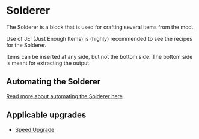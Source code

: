# Solderer

The Solderer is a block that is used for crafting several items from the mod.

Use of JEI (Just Enough Items) is (highly) recommended to see the recipes for the Solderer.

Items can be inserted at any side, but not the bottom side. The bottom side is meant for extracting the output.

## Automating the Solderer

[Read more about automating the Solderer here](https://github.com/raoulvdberge/refinedstorage/wiki/Automating-the-Solderer).

## Applicable upgrades
- [Speed Upgrade](https://github.com/raoulvdberge/refinedstorage/wiki/Speed-Upgrade)